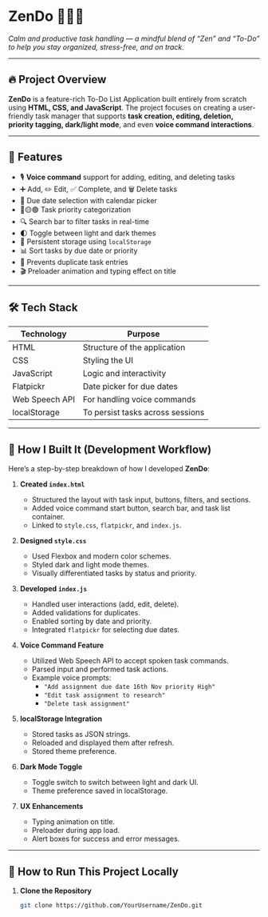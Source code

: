# ZenDo 🧘‍♀️✅  
*Calm and productive task handling — a mindful blend of “Zen” and “To-Do” to help you stay organized, stress-free, and on track.*

---

## 🔥 Project Overview

**ZenDo** is a feature-rich To-Do List Application built entirely from scratch using **HTML, CSS, and JavaScript**. The project focuses on creating a user-friendly task manager that supports **task creation, editing, deletion, priority tagging, dark/light mode**, and even **voice command interactions**.

---

## 🚀 Features

- 🎙️ **Voice command** support for adding, editing, and deleting tasks  
- ➕ Add, ✏️ Edit, ✅ Complete, and 🗑️ Delete tasks  
- 📅 Due date selection with calendar picker  
- 🔴🟡🟢 Task priority categorization  
- 🔍 Search bar to filter tasks in real-time  
- 🌓 Toggle between light and dark themes  
- 🧠 Persistent storage using `localStorage`  
- 📊 Sort tasks by due date or priority  
- 🚫 Prevents duplicate task entries  
- 🎬 Preloader animation and typing effect on title  

---

## 🛠️ Tech Stack

| Technology     | Purpose                              |
|----------------|---------------------------------------|
| HTML           | Structure of the application          |
| CSS            | Styling the UI                        |
| JavaScript     | Logic and interactivity               |
| Flatpickr      | Date picker for due dates             |
| Web Speech API | For handling voice commands           |
| localStorage   | To persist tasks across sessions      |

---

## 🧩 How I Built It (Development Workflow)

Here’s a step-by-step breakdown of how I developed **ZenDo**:

1. **Created `index.html`**  
   - Structured the layout with task input, buttons, filters, and sections.  
   - Added voice command start button, search bar, and task list container.  
   - Linked to `style.css`, `flatpickr`, and `index.js`.

2. **Designed `style.css`**  
   - Used Flexbox and modern color schemes.  
   - Styled dark and light mode themes.  
   - Visually differentiated tasks by status and priority.

3. **Developed `index.js`**  
   - Handled user interactions (add, edit, delete).  
   - Added validations for duplicates.  
   - Enabled sorting by date and priority.  
   - Integrated `flatpickr` for selecting due dates.

4. **Voice Command Feature**  
   - Utilized Web Speech API to accept spoken task commands.  
   - Parsed input and performed task actions.  
   - Example voice prompts:  
     - `"Add assignment due date 16th Nov priority High"`  
     - `"Edit task assignment to research"`  
     - `"Delete task assignment"`

5. **localStorage Integration**  
   - Stored tasks as JSON strings.  
   - Reloaded and displayed them after refresh.  
   - Stored theme preference.

6. **Dark Mode Toggle**  
   - Toggle switch to switch between light and dark UI.  
   - Theme preference saved in localStorage.

7. **UX Enhancements**  
   - Typing animation on title.  
   - Preloader during app load.  
   - Alert boxes for success and error messages.

---

## 🧪 How to Run This Project Locally

1. **Clone the Repository**
   ```bash
   git clone https://github.com/YourUsername/ZenDo.git
